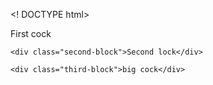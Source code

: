 <! DOCTYPE html>
<html lang="ru">
    <div class="first-block">First cock</div>

    <div class="second-block">Second lock</div>

    <div class="third-block">big cock</div>

<style>
    
</style>
</html>
